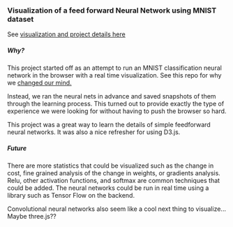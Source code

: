 ### Visualization of a feed forward Neural Network using MNIST dataset

See [visualization and project details here](http://nn-mnist.sennabaum.com)

##### Why?
This project started off as an attempt to run an MNIST classification neural network in the browser with
a real time visualization. See this repo for why we [changed our mind.](https://github.com/csenn/basic-nn-js)

Instead, we ran the neural nets in advance and saved snapshots of them through the learning process. This
turned out to provide exactly the type of experience we were looking for without having to push the browser so hard.

This project was a great way to learn the details of simple feedforward neural networks. It was also a nice refresher
for using D3.js.

##### Future
There are more statistics that could be visualized such as the change in cost, fine grained analysis of the change in weights, or gradients analysis. Relu, other activation functions, and softmax are common techniques that could be added. The neural networks could be run in real time using a library such as Tensor Flow on the backend.

Convolutional neural networks also seem like a cool next thing to visualize... Maybe three.js??

